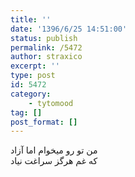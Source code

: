 ```yaml
---
title: ''
date: '1396/6/25 14:51:00'
status: publish
permalink: /5472
author: straxico
excerpt: ''
type: post
id: 5472
category:
    - tytomood
tag: []
post_format: []
---
```

من تو رو میخوام اما آزاد  
که غم هرگز سراغت نیاد